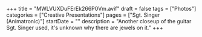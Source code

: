 +++
title = "MWLVUXDuFErEk266P0Vm.avif"
draft = false
tags = ["Photos"]
categories = ["Creative Presentations"]
pages = ["Sgt. Singer (Animatronic)"]
startDate = ""
description = "Another closeup of the guitar Sgt. Singer used, it's unknown why there are jewels on it."
+++
